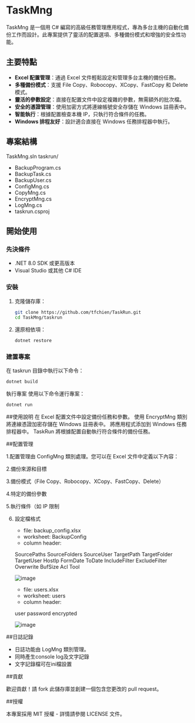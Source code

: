 # TaskMng
TaskMng 是一個用 C# 編寫的高級任務管理應用程式，專為多台主機的自動化備份工作而設計。此專案提供了靈活的配置選項、多種備份模式和增強的安全性功能。

## 主要特點

- **Excel 配置管理**：通過 Excel 文件輕鬆設定和管理多台主機的備份任務。
- **多種備份模式**：支援 File Copy、Robocopy、XCopy、FastCopy 和 Delete 模式。
- **靈活的參數設定**：直接在配置文件中設定複雜的參數，無需額外的批次檔。
- **安全的憑證管理**：使用加密方式將連線帳號安全存儲在 Windows 註冊表中。
- **智能執行**：根據配置檢查本機 IP，只執行符合條件的任務。
- **Windows 排程友好**：設計適合直接在 Windows 任務排程器中執行。

## 專案結構

TaskMng.sln 
taskrun/ 
- BackupProgram.cs 
- BackupTask.cs 
- BackupUser.cs 
- ConfigMng.cs 
- CopyMng.cs 
- EncryptMng.cs 
- LogMng.cs 
- taskrun.csproj

## 開始使用

### 先決條件

- .NET 8.0 SDK 或更高版本
- Visual Studio 或其他 C# IDE

### 安裝

1. 克隆儲存庫：
    ```sh
    git clone https://github.com/tfchien/TaskRun.git
    cd TaskMng/taskrun
    ```

2. 還原相依項：
    ```sh
    dotnet restore
    ```

### 建置專案

在 taskrun 目錄中執行以下命令：
```sh
dotnet build
```

執行專案
使用以下命令運行專案：

```sh
dotnet run
```

##使用說明
在 Excel 配置文件中設定備份任務和參數。
使用 EncryptMng 類別將連線憑證加密存儲在 Windows 註冊表中。
將應用程式添加到 Windows 任務排程器中。
TaskRun 將根據配置自動執行符合條件的備份任務。

##配置管理

 1.配置管理由 ConfigMng 類別處理。您可以在 Excel 文件中定義以下內容：
 
 2.備份來源和目標
 
 3.備份模式（File Copy、Robocopy、XCopy、FastCopy、Delete）
 
 4.特定的備份參數
 
 5.執行條件（如 IP 限制 

 6. 設定檔格式
    - file: backup_config.xlsx
    - worksheet: BackupConfig
    - column header:
      
    SourcePaths	SourceFolders	SourceUser	TargetPath	TargetFolder	TargetUser	HostIp	FormDate	ToDate	IncludeFilter	ExcludeFilter	Overwrite	BufSize	Acl	Tool

    ![image](https://github.com/user-attachments/assets/4e1058d3-4fe4-4d71-8272-21f105a6d7ec)


    - file: users.xlsx
    - worksheet: users
    - column header:
      
    user	password	encrypted

    ![image](https://github.com/user-attachments/assets/27d86c53-9588-445f-b17a-d78edc2fbcbe)

##日誌記錄
 - 日誌功能由 LogMng 類別管理。
 - 同時產生console log及文字記錄
 - 文字記錄檔可在ini檔設置


##貢獻

  歡迎貢獻！請 fork 此儲存庫並創建一個包含您更改的 pull request。

##授權

  本專案採用 MIT 授權 - 詳情請參閱 LICENSE 文件。
